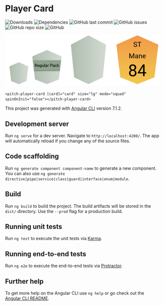 # Player Card

![Downloads](https://img.shields.io/npm/dt/pitch-player-card)
![Dependencies](https://img.shields.io/david/pitch-game/pitch-player-card.svg)
![GitHub last commit](https://img.shields.io/github/last-commit/pitch-game/pitch-player-card)
![GitHub issues](https://img.shields.io/github/issues/pitch-game/pitch-player-card.svg)
![GitHub repo size](https://img.shields.io/github/repo-size/pitch-game/pitch-player-card.svg)
![GitHub](https://img.shields.io/github/license/pitch-game/pitch-player-card.svg)

![](images/ppc.gif)

``` <pitch-player-card [card]="card" size="lg" mode="squad" spinOnInit="false"></pitch-player-card> ```

This project was generated with [Angular CLI](https://github.com/angular/angular-cli) version 7.1.2.

## Development server

Run `ng serve` for a dev server. Navigate to `http://localhost:4200/`. The app will automatically reload if you change any of the source files.

## Code scaffolding

Run `ng generate component component-name` to generate a new component. You can also use `ng generate directive|pipe|service|class|guard|interface|enum|module`.

## Build

Run `ng build` to build the project. The build artifacts will be stored in the `dist/` directory. Use the `--prod` flag for a production build.

## Running unit tests

Run `ng test` to execute the unit tests via [Karma](https://karma-runner.github.io).

## Running end-to-end tests

Run `ng e2e` to execute the end-to-end tests via [Protractor](http://www.protractortest.org/).

## Further help

To get more help on the Angular CLI use `ng help` or go check out the [Angular CLI README](https://github.com/angular/angular-cli/blob/master/README.md).
